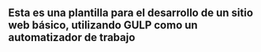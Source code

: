 ## Esta es una plantilla para el desarrollo de un sitio web básico, utilizando GULP  como un automatizador de trabajo